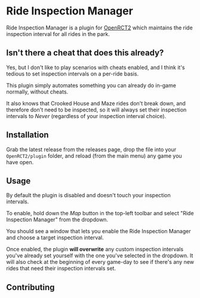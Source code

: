 # Ride Inspection Manager

Ride Inspection Manager is a plugin for [OpenRCT2](https://github.com/OpenRCT2/OpenRCT2) which maintains the ride inspection interval for all rides in the park.

## Isn't there a cheat that does this already?

Yes, but I don't like to play scenarios with cheats enabled, and I think it's tedious to set inspection intervals on a per-ride basis.

This plugin simply automates something you can already do in-game normally, without cheats.

It also knows that Crooked House and Maze rides don't break down, and therefore don't need to be inspected, so it will always set their inspection intervals to *Never* (regardless of your inspection interval choice).

## Installation

Grab the latest release from the releases page, drop the file into your `OpenRCT2/plugin` folder, and reload (from the main menu) any game you have open.

## Usage

By default the plugin is disabled and doesn't touch your inspection intervals.

To enable, hold down the *Map* button in the top-left toolbar and select "Ride Inspection Manager" from the dropdown.

You should see a window that lets you enable the Ride Inspection Manager and choose a target inspection interval.

Once enabled, the plugin **will overwrite** any custom inspection intervals you've already set yourself with the one you've selected in the dropdown. It will also check at the beginning of every game-day to see if there's any new rides that need their inspection intervals set.

## Contributing
